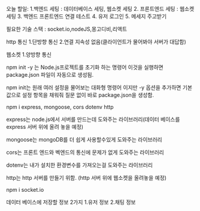 오늘 할일:
1.백엔드 세팅 : 데이터베이스 세팅, 웹소켓 세팅
2. 프론트엔드 세팅 : 웹소켓 세팅
3. 백엔드 프론트엔드 연결 테스트
4. 유저 로그인 
5. 메세지 주고받기

필요한 기술 스택 : 
socket.io,nodeJS,몽고디비,리액트

http 통신 
1.단방향 통신
2.연결 지속성 없음(클라이언트가 물어봐야 서버가 대답함)

웹소켓
1.양방향 통신

npm init -y 는 Node.js프로젝트를 초기화 하는 명령어
이것을 실행하면 package.json 파일이 자동으로 생성됨.

npm init는 원래 여러 설정을 물어보는 대화형 명령어 이지만
-y 옵션을 추가하면 기본값으로 설정 항목을 채워줘 질문 없이 바로 package.json을 생성함.


npm i express, mongoose, cors dotenv http

express는 node.js에서 서버를 만드는데 도와주는 라이브러리(데이터 베이스를 express 서버 위에 올려 놓을 예정)

mongoose는 mongoDB를 더 쉽게 사용할수있게 도와주는 라이브러리

cors는 프론트 엔드와 벡엔드의 통신에 문제가 없게 도와주는 라이브러리

dotenv는 내가 설치한 환경변수를 가져오는걸 도와주는 라이브러리

http는 http 서버를 만들기 위함. (http 서버 위에 웹소켓을 올려놓을 예정)



npm i socket.io


데이터 베이스에 저장할 정보 2가지
1.유저 정보
2.채팅 정보
